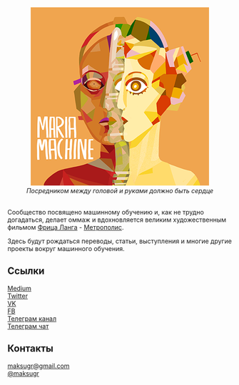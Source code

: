 <div align="center">
  <a href="https://medium.com/maria-machine">
    <img width="400" height="400" src="https://github.com/maria-machine/about/raw/master/assets/maria_machine_robot_human_image.png">
  </a>
  <br>
  <i>Посредником между головой и руками должно быть сердце</i>
  <br>
  <br>
</div>

Сообщество посвящено машинному обучению и, как не трудно догадаться, делает оммаж и вдохновляется великим художественным фильмом [Фрица Ланга](https://ru.wikipedia.org/wiki/%D0%9B%D0%B0%D0%BD%D0%B3,_%D0%A4%D1%80%D0%B8%D1%86) - [Метрополис](https://ru.wikipedia.org/wiki/%D0%9C%D0%B5%D1%82%D1%80%D0%BE%D0%BF%D0%BE%D0%BB%D0%B8%D1%81).

Здесь будут рождаться переводы, статьи, выступления и многие другие проекты вокруг машинного обучения.

## Ссылки

[Medium](https://medium.com/maria-machine)<br />
[Twitter](https://twitter.com/mariamachine_ml)<br />
[VK](https://vk.com/maria_machine)<br />
[FB](https://www.facebook.com/maria.machine.ml)<br />
[Телеграм канал](https://t.me/maria_machine)<br />
[Телеграм чат](https://t.me/maria_machine_chat)<br />

## Контакты

[maksugr@gmail.com](mailto:maksugr@gmail.com)<br />
[@maksugr](https://t.me/maksugr)